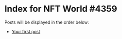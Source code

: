 # Index for NFT World #4359
Posts will be displayed in the order below:

- [Your first post](./001-first.md)

